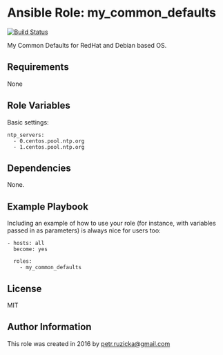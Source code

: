 # Ansible Role: my_common_defaults

[![Build Status](https://travis-ci.com/ruzickap/ansible-role-my_common_defaults.svg?branch=master)](https://travis-ci.com/ruzickap/ansible-role-my_common_defaults)

My Common Defaults for RedHat and Debian based OS.

## Requirements

None

## Role Variables

Basic settings:

    ntp_servers:
      - 0.centos.pool.ntp.org
      - 1.centos.pool.ntp.org

## Dependencies

None.

## Example Playbook

Including an example of how to use your role (for instance, with variables passed in as parameters) is always nice for users too:

    - hosts: all
      become: yes

      roles:
        - my_common_defaults

## License

MIT

## Author Information

This role was created in 2016 by <petr.ruzicka@gmail.com>
